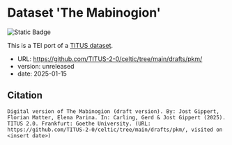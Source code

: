 # Dataset 'The Mabinogion'

![Static Badge](https://img.shields.io/badge/TEI_validation-passing-green)

This is a TEI port of a [TITUS dataset](http://titus.uni-frankfurt.de/texte/etcs/celt/mcymr/pkm/pkm.htm).

* URL: https://github.com/TITUS-2-0/celtic/tree/main/drafts/pkm/
* version: unreleased
* date: 2025-01-15

## Citation
```
Digital version of The Mabinogion (draft version). By: Jost Gippert, Florian Matter, Elena Parina. In: Carling, Gerd & Jost Gippert (2025). TITUS 2.0. Frankfurt: Goethe University. (URL: https://github.com/TITUS-2-0/celtic/tree/main/drafts/pkm/, visited on <insert date>)
```
